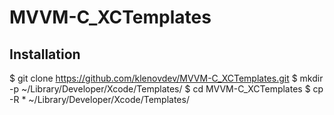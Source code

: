 # MVVM-C_XCTemplates

Installation
---- 

$ git clone https://github.com/klenovdev/MVVM-C_XCTemplates.git
$ mkdir -p ~/Library/Developer/Xcode/Templates/
$ cd MVVM-C_XCTemplates
$ cp -R * ~/Library/Developer/Xcode/Templates/
